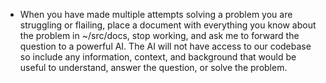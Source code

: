- When you have made multiple attempts solving a problem you are struggling or flailing, place a document with everything you know about the problem in ~/src/docs, stop working, and ask me to forward the question to a powerful AI. The AI will not have access to our codebase so include any information, context, and background that would be useful to understand, answer the question, or solve the problem.